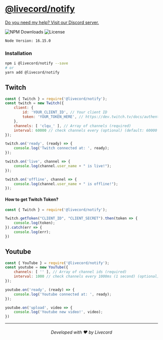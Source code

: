 # [@livecord/notify](https://npmjs.com/package/@livecord/notify)
[Do you need my help? Visit our Discord server.](https://livecord.me/discord)

![NPM Downloads](https://img.shields.io/npm/dm/@livecord/notifyt?style=for-the-badge)
![License](https://img.shields.io/npm/l/@livecord/notify?style=for-the-badge)
```bash
Node Version: 16.15.0
```

### Installation
```bash
npm i @livecord/notify --save
# or
yarn add @livecord/notify
```

## Twitch

```js
const { Twitch } = require('@livecord/notify');
const twitch = new Twitch({ 
    client: {
        id: 'YOUR_CLIENT_ID', // Your client ID
        token: 'YOUR_TOKEN_HERE', // https://dev.twitch.tv/docs/authentication/getting-tokens
    },
    channels: [ 'clqu_' ], // Array of channels (required)
    interval: 60000 // check channels every (optional) (default: 60000 [60 seconds])
});

twitch.on('ready', (ready) => {
    console.log('Twitch connected at: ', ready);
});

twitch.on('live', channel => {
    console.log(channel.user_name + " is live!");
});

twitch.on('offline', channel => {
    console.log(channel.user_name + " is offline!");
});
```

#### How to get Twitch Token?
```js
const { Twitch } = require('@livecord/notify');

Twitch.getToken("CLIENT_ID", "CLIENT_SECRET").then(token => {
    console.log(token);
}).catch(err => {
    console.log(err);
})
```

## Youtube

```js
const { YouTube } = require('@livecord/notify');
const youtube = new YouTube({
    channels: [ '' ], // Array of channel ids (required)
    interval: 1000 // check channels every 1000ms (1 second) (optional) (default: 60000 [60 seconds])]) 
});

youtube.on('ready', (ready) => {
    console.log('Youtube connected at: ', ready);
});

youtube.on('upload', video => {
    console.log('Youtube new video!', video);
})
```

---
<h6 align="center">Developed with ❤️ by Livecord</h6>